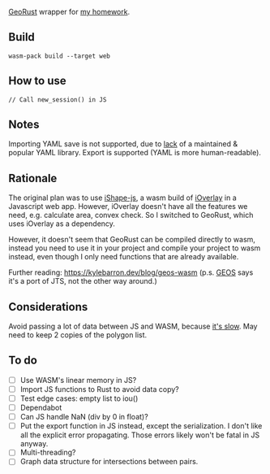 [GeoRust](https://github.com/georust/geo) wrapper for [my homework](https://github.com/mtel0004/FIT3162).

## Build
`wasm-pack build --target web`

## How to use
```
// Call new_session() in JS
```

## Notes
Importing YAML save is not supported, due to [lack](https://github.com/acatton/serde-yaml-ng?tab=readme-ov-file#update-july-2025) of a maintained & popular YAML library. Export is supported (YAML is more human-readable).

## Rationale
The original plan was to use [iShape-js](https://github.com/iShape-Rust/iShape-js), a wasm build of [iOverlay](https://github.com/iShape-Rust/iOverlay) in a Javascript web app. However, iOverlay doesn't have all the features we need, e.g. calculate area, convex check. So I switched to GeoRust, which uses iOverlay as a dependency.

However, it doesn't seem that GeoRust can be compiled directly to wasm, instead you need to use it in your project and compile your project to wasm instead, even though I only need functions that are already available.

Further reading: https://kylebarron.dev/blog/geos-wasm (p.s. [GEOS](https://libgeos.org/) says it's a port of JTS, not the other way around.)

## Considerations
Avoid passing a lot of data between JS and WASM, because [it's slow](https://rustwasm.github.io/docs/book/game-of-life/implementing.html#interfacing-rust-and-javascript). May need to keep 2 copies of the polygon list.

## To do
- [ ] Use WASM's linear memory in JS?
- [ ] Import JS functions to Rust to avoid data copy?
- [ ] Test edge cases: empty list to iou()
- [ ] Dependabot
- [ ] Can JS handle NaN (div by 0 in float)?
- [ ] Put the export function in JS instead, except the serialization. I don't like all the explicit error propagating. Those errors likely won't be fatal in JS anyway.
- [ ] Multi-threading?
- [ ] Graph data structure for intersections between pairs.

